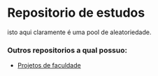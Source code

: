 <h1>Repositorio de estudos</h1>
isto aqui claramente é uma pool de aleatoriedade.
<h3>Outros repositorios a qual possuo:</h3>
  <ul><li><a href="https://github.com/SrLiath/P.i-Projeto">Projetos de faculdade </a></li></ul>
 
